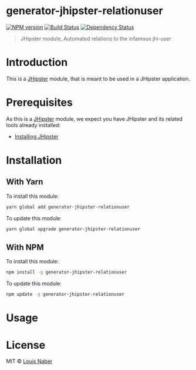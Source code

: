 # generator-jhipster-relationuser
[![NPM version][npm-image]][npm-url] [![Build Status][travis-image]][travis-url] [![Dependency Status][daviddm-image]][daviddm-url]
> JHipster module, Automated relations to the infamous jhi-user

# Introduction

This is a [JHipster](http://jhipster.github.io/) module, that is meant to be used in a JHipster application.

# Prerequisites

As this is a [JHipster](http://jhipster.github.io/) module, we expect you have JHipster and its related tools already installed:

- [Installing JHipster](https://jhipster.github.io/installation.html)

# Installation

## With Yarn

To install this module:

```bash
yarn global add generator-jhipster-relationuser
```

To update this module:

```bash
yarn global upgrade generator-jhipster-relationuser
```

## With NPM

To install this module:

```bash
npm install -g generator-jhipster-relationuser
```

To update this module:

```bash
npm update -g generator-jhipster-relationuser
```

# Usage

# License

MIT © [Louis Naber](www.sylvan-co.com)


[npm-image]: https://img.shields.io/npm/v/generator-jhipster-relationuser.svg
[npm-url]: https://npmjs.org/package/generator-jhipster-relationuser
[travis-image]: https://travis-ci.org/louisn/generator-jhipster-relationuser.svg?branch=master
[travis-url]: https://travis-ci.org/louisn/generator-jhipster-relationuser
[daviddm-image]: https://david-dm.org/louisn/generator-jhipster-relationuser.svg?theme=shields.io
[daviddm-url]: https://david-dm.org/louisn/generator-jhipster-relationuser
